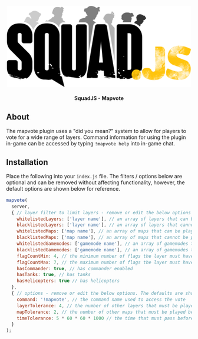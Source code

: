<div align="center">

<img src="../../assets/squadjs-logo.png" alt="Logo" width="500"/>

#### SquadJS - Mapvote
</div>

## About
The mapvote plugin uses a "did you mean?" system to allow for players to vote for a wide range of layers. Command information for using the plugin in-game can be accessed by typing `!mapvote help` into in-game chat.

## Installation
Place the following into your `index.js` file. The filters / options below are optional and can be removed without affecting functionality, however, the default options are shown below for reference.
```js
mapvote(
  server,
  { // layer filter to limit layers - remove or edit the below options to adjust the filter. Leaving this blank will remove all training layers as a default.
    whitelistedLayers: ['layer name'], // an array of layers that can be played
    blacklistedLayers: ['layer name'], // an array of layers that cannot be played
    whitelistedMaps: ['map name'], // an array of maps that can be played
    blacklistedMaps: ['map name'], // an array of maps that cannot be played - default removes training maps
    whitelistedGamemodes: ['gamemode name'], // an array of gamemodes that can be played
    blacklistedGamemodes: ['gamemode name'], // an array of gamemodes that cannot be played
    flagCountMin: 4, // the minimum number of flags the layer must have
    flagCountMax: 7, // the maximum number of flags the layer must have
    hasCommander: true, // has commander enabled
    hasTanks: true, // has tanks
    hasHelicopters: true // has helicopters
  },
  { // options - remove or edit the below options. The defaults are shown.
    command: '!mapvote', // the command name used to access the vote
    layerTolerance: 4, // the number of other layers that must be played before the layer can be revoted for
    mapTolerance: 2, // the number of other maps that must be played before the layer can be revoted for
    timeTolerance: 5 * 60 * 60 * 1000 // the time that must pass before the above are ignored
  }
);
```
